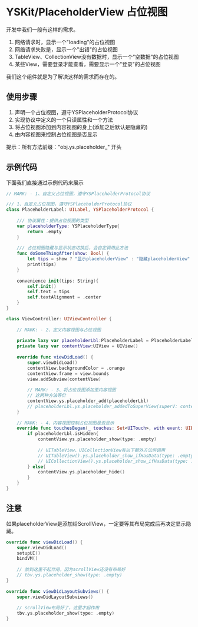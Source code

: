 # YSKit/PlaceholderView 占位视图
开发中我们一般有这样的需求。

1. 网络请求时，显示一个"loading"的占位视图
2. 网络请求失败是，显示一个"出错"的占位视图
3. TableView、CollectionView没有数据时，显示一个"空数据"的占位视图
4. 某些View，需要登录才能查看，需要显示一个"登录"的占位视图

我们这个组件就是为了解决这样的需求而存在的。

## 使用步骤
1. 声明一个占位视图，遵守YSPlaceholderProtocol协议
2. 实现协议中定义的一个只读属性和一个方法
3. 将占位视图添加到内容视图的身上(添加之后默认是隐藏的)
4. 由内容视图来控制占位视图是否显示

提示：所有方法前缀："obj.ys.placeholder_" 开头

## 示例代码
下面我们直接通过示例代码来展示
~~~ swift
// MARK: - 1、自定义占位视图，遵守YSPlaceholderProtocol协议

/// 1、自定义占位视图，遵守YSPlaceholderProtocol协议
class PlaceholderLabel: UILabel, YSPlaceholderProtocol {
    
    /// 协议属性：提供占位视图的类型
    var placeholderType: YSPlaceholderType{
        return .empty
    }
    
    /// 占位视图隐藏与显示状态切换后，会自定调用此方法
    func doSomeThingAfter(show: Bool) {
        let tips = show ? "显示placeholderView" : "隐藏placeholderView"
        print(tips)
    }
    
    convenience init(tips: String){
        self.init()
        self.text = tips
        self.textAlignment = .center
    }
}

class ViewController: UIViewController {
    
    // MARK: - 2、定义内容视图与占位视图
    
    private lazy var placeholderLbl:PlaceholderLabel = PlaceholderLabel(tips: "没有相关的数据")
    private lazy var contentView:UIView = UIView()
    
    override func viewDidLoad() {
        super.viewDidLoad()
        contentView.backgroundColor = .orange
        contentView.frame = view.bounds
        view.addSubview(contentView)
        
        // MARK: - 3、将占位视图添加至内容视图
        // 这两种方法等价
        contentView.ys.placeholder_add(placeholderLbl)
        // placeholderLbl.ys.placeholder_addedToSuperView(superV: contentView)
    }
    
    // MARK: - 4、内容视图控制占位视图是否显示
    override func touchesBegan(_ touches: Set<UITouch>, with event: UIEvent?) {
        if placeholderLbl.isHidden{
            contentView.ys.placeholder_show(type: .empty)
            
            // UITableView、UICollectionView有以下额外方法供调用
            // UITableView().ys.placeholder_show_ifHasData(type: .empty)
            // UICollectionView().ys.placeholder_show_ifHasData(type: .empty)
        } else{
            contentView.ys.placeholder_hide()
        }
    }
}

~~~

## 注意
如果placeholderView是添加给ScrollView，一定要等其布局完成后再决定显示隐藏。
~~~ swift
override func viewDidLoad() {
	super.viewDidLoad()
	setupUI()
	bindVM()
        
	// 放到这里不起作用，因为scrollView还没有布局好
	// tbv.ys.placeholder_show(type: .empty)
}
    
override func viewDidLayoutSubviews() {
	super.viewDidLayoutSubviews()
        
	// scrollView布局好了，这里才起作用
	tbv.ys.placeholder_show(type: .empty)
}
~~~